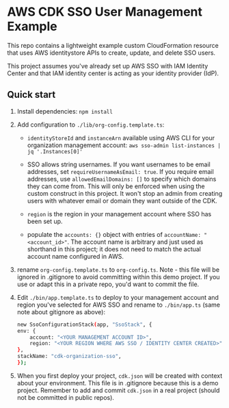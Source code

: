# AWS CDK SSO User Management Example

This repo contains a lightweight example custom CloudFormation resource that uses AWS identitystore APIs to create, update, and delete SSO users.

This project assumes you've already set up AWS SSO with IAM Identity Center and that IAM identity center is acting as your identity provider (IdP).

## Quick start

1. Install dependencies: `npm install`

2. Add configuration to `./lib/org-config.template.ts`:

   * `identityStoreId` and `instanceArn` available using AWS CLI for your organization management account: `aws sso-admin list-instances | jq '.Instances[0]'`

   * SSO allows string usernames. If you want usernames to be email addresses, set `requireUsernameAsEmail: true`. If you require email addresses, use `allowedEmailDomains: []` to specify which domains they can come from. This will only be enforced when using the custom construct in this project. It won't stop an admin from creating users with whatever email or domain they want outside of the CDK.

   * `region` is the region in your management account where SSO has been set up. 

   * populate the `accounts: {}` object with entries of `accountName: "<account_id>"`. The account name is arbitrary and just used as shorthand in this project; it does not need to match the actual account name configured in AWS.

3. rename `org-config.template.ts` to `org-config.ts`. Note - this file will be ignored in .gitignore to avoid committing within this demo project. If you use or adapt this in a private repo, you'd want to commit the file.

4. Edit `./bin/app.template.ts` to deploy to your management account and region you've selected for AWS SSO and rename to `./bin/app.ts` (same note about gitignore as above):

    ```sh
    new SsoConfigurationStack(app, "SsoStack", {
    env: {
        account: "<YOUR MANAGEMENT ACCOUNT ID>",
        region: "<YOUR REGION WHERE AWS SSO / IDENTITY CENTER CREATED>",
    },
    stackName: "cdk-organization-sso",
    });
    ```

5. When you first deploy your project, `cdk.json` will be created with context about your environment. This file is in .gitignore because this is a demo project. Remember to add and commit `cdk.json` in a real project (should not be committed in public repos).
